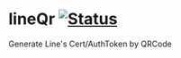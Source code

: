 # lineQr [![Status](https://img.shields.io/website?down_color=red&down_message=Currently%20Down&up_color=green&up_message=Still%20Working&url=https%3A%2F%2Fusqf.cf%2F)]()

Generate Line's Cert/AuthToken by QRCode 
